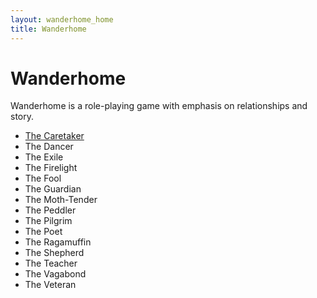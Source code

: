 ```yaml
---
layout: wanderhome_home
title: Wanderhome
---
```


Wanderhome
==========

Wanderhome is a role-playing game with emphasis on relationships and story.

* [The Caretaker](caretaker)
* The Dancer
* The Exile
* The Firelight
* The Fool
* The Guardian
* The Moth-Tender
* The Peddler
* The Pilgrim
* The Poet
* The Ragamuffin
* The Shepherd
* The Teacher
* The Vagabond
* The Veteran

